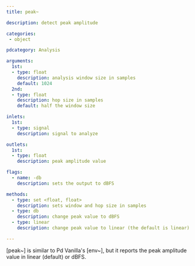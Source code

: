 ```yaml
---
title: peak~

description: detect peak amplitude

categories:
 - object

pdcategory: Analysis

arguments:
  1st:
  - type: float
    description: analysis window size in samples
    default: 1024
  2nd:
  - type: float
    description: hop size in samples
    default: half the window size

inlets:
  1st:
  - type: signal
    description: signal to analyze

outlets:
  1st:
  - type: float
    description: peak amplitude value

flags:
  - name: -db
    description: sets the output to dBFS

methods:
  - type: set <float, float>
    description: sets window and hop size in samples
  - type: db
    description: change peak value to dBFS
  - type: linear
    description: change peak value to linear (the default is linear)

---
```


[peak~] is similar to Pd Vanilla's [env~], but it reports the peak amplitude value in linear (default) or dBFS.

